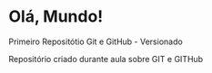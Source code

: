 # Olá, Mundo!
 Primeiro Repositótio Git e GitHub - Versionado

 Repositório criado durante aula sobre GIT e GITHub
